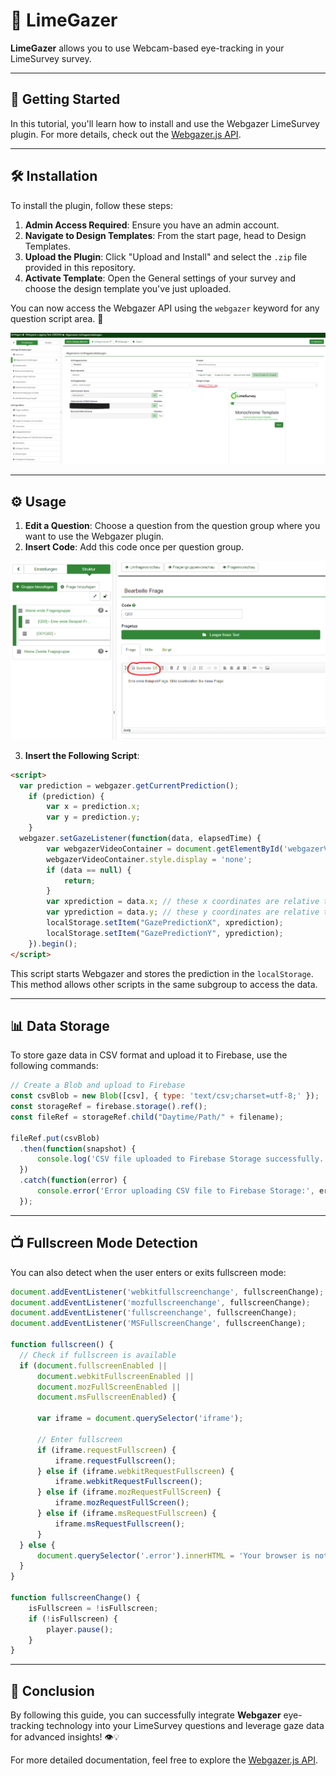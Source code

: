 
# 🌟 **LimeGazer** 

**LimeGazer** allows you to use Webcam-based eye-tracking in your LimeSurvey survey.

---

## 🚀 **Getting Started**

In this tutorial, you'll learn how to install and use the Webgazer LimeSurvey plugin. For more details, check out the [Webgazer.js API](https://webgazer.cs.brown.edu/#examples).

---

## 🛠️ **Installation**

To install the plugin, follow these steps:

1. **Admin Access Required**: Ensure you have an admin account.
2. **Navigate to Design Templates**: From the start page, head to Design Templates.
3. **Upload the Plugin**: Click "Upload and Install" and select the `.zip` file provided in this repository.
4. **Activate Template**: Open the General settings of your survey and choose the design template you've just uploaded.

You can now access the Webgazer API using the `webgazer` keyword for any question script area. 🎯

![Select Design](Images/select_desing.png)

---

## ⚙️ **Usage**

1. **Edit a Question**: Choose a question from the question group where you want to use the Webgazer plugin.
2. **Insert Code**: Add this code once per question group.

![Open Source Code](Images/open_sourcecode.png)

3. **Insert the Following Script**:

```html
<script>
  var prediction = webgazer.getCurrentPrediction();
    if (prediction) {
        var x = prediction.x;
        var y = prediction.y;
    }
  webgazer.setGazeListener(function(data, elapsedTime) {
        var webgazerVideoContainer = document.getElementById('webgazerVideoContainer');
        webgazerVideoContainer.style.display = 'none';
        if (data == null) {
            return;
        }
        var xprediction = data.x; // these x coordinates are relative to the viewport
        var yprediction = data.y; // these y coordinates are relative to the viewport
        localStorage.setItem("GazePredictionX", xprediction);
        localStorage.setItem("GazePredictionY", yprediction);
    }).begin();
</script>
```

This script starts Webgazer and stores the prediction in the `localStorage`. This method allows other scripts in the same subgroup to access the data.

---

## 📊 **Data Storage**

To store gaze data in CSV format and upload it to Firebase, use the following commands:

```javascript
// Create a Blob and upload to Firebase
const csvBlob = new Blob([csv], { type: 'text/csv;charset=utf-8;' });
const storageRef = firebase.storage().ref();
const fileRef = storageRef.child("Daytime/Path/" + filename);

fileRef.put(csvBlob)
  .then(function(snapshot) {
      console.log('CSV file uploaded to Firebase Storage successfully.');
  })
  .catch(function(error) {
      console.error('Error uploading CSV file to Firebase Storage:', error);
  });
```

---

## 📺 **Fullscreen Mode Detection**

You can also detect when the user enters or exits fullscreen mode:

```javascript
document.addEventListener('webkitfullscreenchange', fullscreenChange);
document.addEventListener('mozfullscreenchange', fullscreenChange);
document.addEventListener('fullscreenchange', fullscreenChange);
document.addEventListener('MSFullscreenChange', fullscreenChange);

function fullscreen() {
  // Check if fullscreen is available
  if (document.fullscreenEnabled || 
      document.webkitFullscreenEnabled || 
      document.mozFullScreenEnabled || 
      document.msFullscreenEnabled) {
      
      var iframe = document.querySelector('iframe');
      
      // Enter fullscreen
      if (iframe.requestFullscreen) {
          iframe.requestFullscreen();
      } else if (iframe.webkitRequestFullscreen) {
          iframe.webkitRequestFullscreen();
      } else if (iframe.mozRequestFullScreen) {
          iframe.mozRequestFullScreen();
      } else if (iframe.msRequestFullscreen) {
          iframe.msRequestFullscreen();
      }
  } else {
      document.querySelector('.error').innerHTML = 'Your browser is not supported';
  }
}

function fullscreenChange() {
    isFullscreen = !isFullscreen;
    if (!isFullscreen) {
        player.pause();
    }
}
```

---

## 📝 **Conclusion**

By following this guide, you can successfully integrate **Webgazer** eye-tracking technology into your LimeSurvey questions and leverage gaze data for advanced insights! 👁️💡

For more detailed documentation, feel free to explore the [Webgazer.js API](https://webgazer.cs.brown.edu/#examples).

